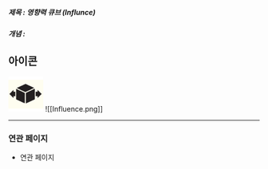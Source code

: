 ##### 제목 : 영향력 큐브 (Influnce)
##### 개념 : 
## 아이콘
<img src="\Assets\Influence.png"/>
![[Influence.png]]

--- 

### 연관 페이지
- 연관 페이지
